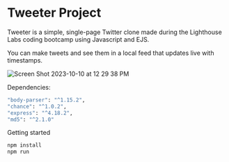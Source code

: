 # Tweeter Project

Tweeter is a simple, single-page Twitter clone made during the Lighthouse Labs coding bootcamp using Javascript and EJS. 

You can make tweets and see them in a local feed that updates live with timestamps.

![Screen Shot 2023-10-10 at 12 29 38 PM](https://github.com/shanimithani/tweeter2/assets/10202231/c55042da-4802-443d-9f3f-4e80ed698dd9)

Dependencies: 
```Bash
"body-parser": "^1.15.2",
"chance": "^1.0.2",
"express": "^4.18.2",
"md5": "^2.1.0"
```
Getting started
```Bash
npm install
npm run
```

